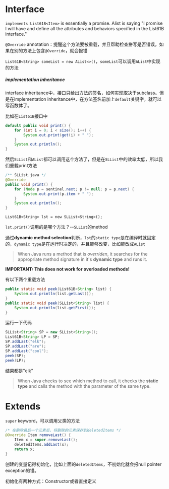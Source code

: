 # Interface

`implements List61B<Item>` is essentially a promise. Alist is saying "I promise I will have and define all the attributes and behaviors specified in the List61B interface."

`@Override` annotation：提醒这个方法要被重载，并且帮助检查拼写是否错误，如果在别的方法上包含`@Override`，就会报错

`List61B<String> someList = new AList<>()`，`someList`可以调用`AList`中实现的方法

##### implementation inheritance

interface inheritance中，接口只给出方法的签名，如何实现取决于subclass。但是在implementation inheritance中，在方法签名前加上`default`关键字，就可以写函数体了。

比如在`List61B`接口中

```java
default public void print() {
    for (int i = 0; i < size(); i++) {
        System.out.print(get(i) + " ");
    }
    System.out.println();
}
```

然后`SLList`和`AList`都可以调用这个方法了，但是在`SLList`中的效率太低，所以我们重载print方法

```java
/** SLList.java */
@Override
public void print() {
    for (Node p = sentinel.next; p != null; p = p.next) {
        System.out.print(p.item + " ");
    }
    System.out.println();
}
```

`List61B<String> lst = new SLList<String>();` 

`lst.print()`调用的是哪个方法？--`SLList`的method

通过**dynamic method selection**判断，`lst`的`static type`是在编译时就固定的，`dynamic type`是在运行时决定的，并且能够改变，比如能改成`AList`

> When Java runs a method that is *overriden*, it searches for the appropriate method signature in it's **dynamic type** and runs it.

**IMPORTANT: This does not work for overloaded methods!**

有以下两个重载方法

```java
public static void peek(List61B<String> list) {
    System.out.println(list.getLast());
}
public static void peek(SLList<String> list) {
    System.out.println(list.getFirst());
}
```

运行一下代码

```java
SLList<String> SP = new SLList<String>();
List61B<String> LP = SP;
SP.addLast("elk");
SP.addLast("are");
SP.addLast("cool");
peek(SP);
peek(LP);
```

结果都是"elk"

> When Java checks to see which method to call, it checks the **static type** and calls the method with the parameter of the same type.

# Extends

`super` keyword，可以调用父类的方法

```java
/* 在删除最后一个元素后，将删除的元素保存到deletedItems */
@Override Item removeLast() {
    Item x = super.removeLast();
    deletedItems.addLast(x);
    return x;
}
```

创建的变量记得初始化，比如上面的`deletedItems`，不初始化就会报null pointer exception的错。

初始化有两种方式：Constructor或者直接定义

